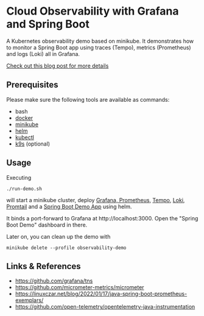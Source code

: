 # Cloud Observability with Grafana and Spring Boot

A Kubernetes observability demo based on
minikube. It demonstrates how to monitor a Spring Boot app using
traces (Tempo), metrics (Prometheus) and logs (Loki) all in Grafana.

[Check out this blog post for more details](https://blog.qaware.de/posts/cloud-observability-grafana-spring-boot/)

## Prerequisites

Please make sure the following tools are available as commands:

* bash
* [docker](https://docs.docker.com/get-docker/)
* [minikube](https://minikube.sigs.k8s.io/docs/start/)
* [helm](https://helm.sh/docs/intro/install/)
* [kubectl](https://kubernetes.io/docs/tasks/tools/#kubectl)
* [k9s](https://github.com/derailed/k9s) (optional)

## Usage

Executing

```
./run-demo.sh
```

will start a minikube cluster, deploy [Grafana,
Prometheus](helm/kube-prometheus-stack), [Tempo](helm/tempo),
[Loki](helm/loki), [Promtail](helm/promtail) and a
[Spring Boot Demo App](spring-boot-app) using helm.

It binds a port-forward to Grafana at http://localhost:3000. Open the "Spring Boot Demo" dashboard in there.

Later on, you can clean up the demo with 
```
minikube delete --profile observability-demo
```

## Links & References

* https://github.com/grafana/tns
* https://github.com/micrometer-metrics/micrometer
* https://linuxczar.net/blog/2022/01/17/java-spring-boot-prometheus-exemplars/
* https://github.com/open-telemetry/opentelemetry-java-instrumentation
